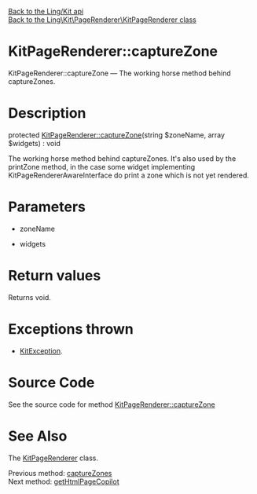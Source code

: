 [Back to the Ling/Kit api](https://github.com/lingtalfi/Kit/blob/master/doc/api/Ling/Kit.md)<br>
[Back to the Ling\Kit\PageRenderer\KitPageRenderer class](https://github.com/lingtalfi/Kit/blob/master/doc/api/Ling/Kit/PageRenderer/KitPageRenderer.md)


KitPageRenderer::captureZone
================



KitPageRenderer::captureZone — The working horse method behind captureZones.




Description
================


protected [KitPageRenderer::captureZone](https://github.com/lingtalfi/Kit/blob/master/doc/api/Ling/Kit/PageRenderer/KitPageRenderer/captureZone.md)(string $zoneName, array $widgets) : void




The working horse method behind captureZones.
It's also used by the printZone method, in the case some widget implementing KitPageRendererAwareInterface
do print a zone which is not yet rendered.




Parameters
================


- zoneName

    

- widgets

    


Return values
================

Returns void.


Exceptions thrown
================

- [KitException](https://github.com/lingtalfi/Kit/blob/master/doc/api/Ling/Kit/Exception/KitException.md).&nbsp;







Source Code
===========
See the source code for method [KitPageRenderer::captureZone](https://github.com/lingtalfi/Kit/blob/master/PageRenderer/KitPageRenderer.php#L355-L469)


See Also
================

The [KitPageRenderer](https://github.com/lingtalfi/Kit/blob/master/doc/api/Ling/Kit/PageRenderer/KitPageRenderer.md) class.

Previous method: [captureZones](https://github.com/lingtalfi/Kit/blob/master/doc/api/Ling/Kit/PageRenderer/KitPageRenderer/captureZones.md)<br>Next method: [getHtmlPageCopilot](https://github.com/lingtalfi/Kit/blob/master/doc/api/Ling/Kit/PageRenderer/KitPageRenderer/getHtmlPageCopilot.md)<br>

